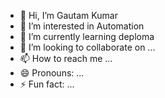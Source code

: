 - 👋 Hi, I’m Gautam Kumar 
- 👀 I’m interested in Automation 
- 🌱 I’m currently learning deploma
- 💞️ I’m looking to collaborate on ...
- 📫 How to reach me ...
- 😄 Pronouns: ...
- ⚡ Fun fact: ...

<!---
Gautamjmpp/Gautamjmpp is a ✨ special ✨ repository because its `README.md` (this file) appears on your GitHub profile.
You can click the Preview link to take a look at your changes.
--->
